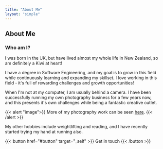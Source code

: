 ```yaml
---
title: "About Me"
layout: "simple"
---
```

## About Me

### Who am I?

I was born in the UK, but have lived almost my whole life in New Zealand, so am definitely a Kiwi at heart!

I have a degree in Software Engineering, and my goal is to grow in this field while continuously learning and expanding my skillset. I love working in this field - it's full of rewarding challenges and growth opportunities!

When I'm not at my computer, I am usually behind a camera. I have been successfully running my own photography business for a few years now, and this presents it's own challenges while being a fantastic creative outlet.

{{< alert "image">}}
More of my photography work can be seen <a href="https://ejphotography80.mypixieset.com/">here</a>.
{{< /alert >}}

My other hobbies include weightlifting and reading, and I have recently started trying my hand at running also.

{{< button href="#button" target="_self" >}}
Get in touch
{{< /button >}}
